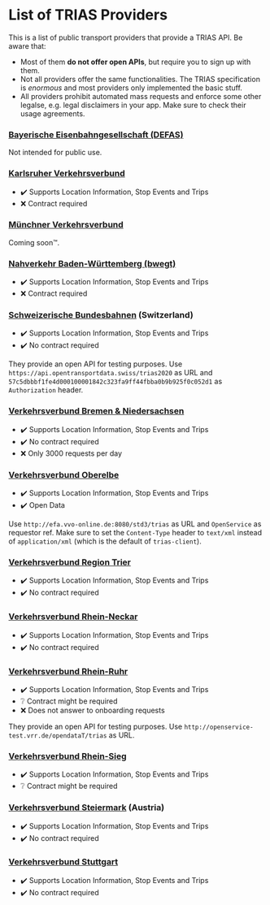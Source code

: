 # List of TRIAS Providers

This is a list of public transport providers that provide a TRIAS API. Be aware that:
- Most of them **do not offer open APIs**, but require you to sign up with them.
- Not all providers offer the same functionalities. The TRIAS specification is *enormous* and most providers only implemented the basic stuff.
- All providers prohibit automated mass requests and enforce some other legalse, e.g. legal disclaimers in your app. Make sure to check their usage agreements.


### [Bayerische Eisenbahngesellschaft (DEFAS)](https://www.bayern-fahrplan.de/de/faq/hintergrundinfos)

Not intended for public use.

### [Karlsruher Verkehrsverbund](https://www.kvv.de/fahrplan/fahrplaene/open-data.html)

- :heavy_check_mark: Supports Location Information, Stop Events and Trips
- :x: Contract required

### [Münchner Verkehrsverbund](https://www.mvv-muenchen.de/fahrplanauskunft/fuer-entwickler/index.html)

Coming soon™.

### [Nahverkehr Baden-Württemberg (bwegt)](https://www.mobidata-bw.de/dataset/trias)

- :heavy_check_mark: Supports Location Information, Stop Events and Trips
- :x: Contract required

### [Schweizerische Bundesbahnen](https://opentransportdata.swiss/dataset/aaa) (Switzerland)

- :heavy_check_mark: Supports Location Information, Stop Events and Trips
- :heavy_check_mark: No contract required

They provide an open API for testing purposes. Use `https://api.opentransportdata.swiss/trias2020` as URL and `57c5dbbbf1fe4d000100001842c323fa9ff44fbba0b9b925f0c052d1` as `Authorization` header.

### [Verkehrsverbund Bremen & Niedersachsen](https://www.vbn.de/service/entwicklerinfos/)

- :heavy_check_mark: Supports Location Information, Stop Events and Trips
- :heavy_check_mark: No contract required
- :x: Only 3000 requests per day

### [Verkehrsverbund Oberelbe](https://www.govdata.de/daten/-/details/api-fahrplanauskunft-vvo)

- :heavy_check_mark: Supports Location Information, Stop Events and Trips
- :heavy_check_mark: Open Data

Use `http://efa.vvo-online.de:8080/std3/trias` as URL and `OpenService` as requestor ref. Make sure to set the `Content-Type` header to `text/xml` instead of `application/xml` (which is the default of `trias-client`).

### [Verkehrsverbund Region Trier](https://www.vrt-info.de/openservice)

- :heavy_check_mark: Supports Location Information, Stop Events and Trips
- :heavy_check_mark: No contract required

### [Verkehrsverbund Rhein-Neckar](https://www.vrn.de/opendata/API)

- :heavy_check_mark: Supports Location Information, Stop Events and Trips
- :heavy_check_mark: No contract required

### [Verkehrsverbund Rhein-Ruhr](https://openvrr.de/pages/api)

- :heavy_check_mark: Supports Location Information, Stop Events and Trips
- :grey_question: Contract might be required
- :x: Does not answer to onboarding requests

They provide an open API for testing purposes. Use `http://openservice-test.vrr.de/opendataT/trias` as URL.

### [Verkehrsverbund Rhein-Sieg](https://www.vrs.de/fahren/fahrplanauskunft/opendata-/-openservice)

- :heavy_check_mark: Supports Location Information, Stop Events and Trips
- :grey_question: Contract might be required

### [Verkehrsverbund Steiermark](https://www.verbundlinie.at/fahrplan/rund-um-den-fahrplan/link-zum-fahrplan) (Austria)

- :heavy_check_mark: Supports Location Information, Stop Events and Trips
- :heavy_check_mark: No contract required

### [Verkehrsverbund Stuttgart](https://www.openvvs.de/pages/api)

- :heavy_check_mark: Supports Location Information, Stop Events and Trips
- :heavy_check_mark: No contract required
